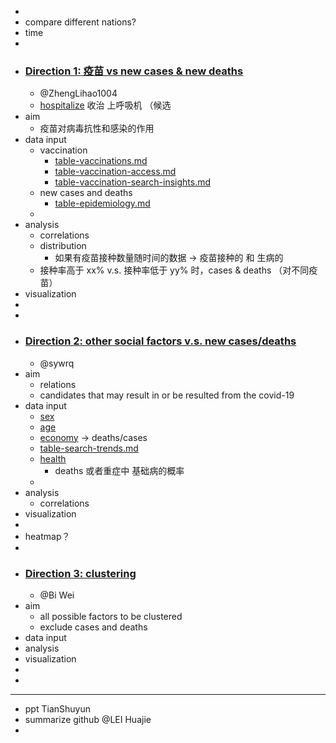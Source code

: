 -
- compare different nations?
- time
-
- ### [Direction 1: 疫苗 vs new cases & new deaths](https://github.com/Ally-Vella/MED5018-project/tree/master/code/direction1)
	- @ZhengLihao1004
	- [hospitalize](https://github.com/GoogleCloudPlatform/covid-19-open-data/blob/main/docs/table-hospitalizations.md) 收治 上呼吸机 （候选
- aim
	- 疫苗对病毒抗性和感染的作用
- data input
	- vaccination
		- [table-vaccinations.md](https://github.com/GoogleCloudPlatform/covid-19-open-data/blob/main/docs/table-vaccinations.md)
		- [table-vaccination-access.md](https://github.com/GoogleCloudPlatform/covid-19-open-data/blob/main/docs/table-vaccination-access.md)
		- [table-vaccination-search-insights.md](https://github.com/GoogleCloudPlatform/covid-19-open-data/blob/main/docs/table-vaccination-search-insights.md)
	- new cases and deaths
		- [table-epidemiology.md](https://github.com/GoogleCloudPlatform/covid-19-open-data/blob/main/docs/table-epidemiology.md)
	-
- analysis
	- correlations
	- distribution
		- 如果有疫苗接种数量随时间的数据 -> 疫苗接种的 和 生病的
	- 接种率高于 xx% v.s. 接种率低于 yy% 时，cases & deaths （对不同疫苗）
- visualization
-
-
- ### [Direction 2: other social factors v.s. new cases/deaths](https://github.com/Ally-Vella/MED5018-project/tree/master/code/direction2)
	- @sywrq
- aim
	- relations
	- candidates that may result in or be resulted from the covid-19
- data input
	- [sex](https://github.com/GoogleCloudPlatform/covid-19-open-data/blob/main/docs/table-by-sex.md)
	- [age](https://github.com/GoogleCloudPlatform/covid-19-open-data/blob/main/docs/table-by-age.md)
	- [economy](https://github.com/GoogleCloudPlatform/covid-19-open-data/blob/main/docs/table-economy.md) -> deaths/cases
	- [table-search-trends.md](https://github.com/GoogleCloudPlatform/covid-19-open-data/blob/main/docs/table-search-trends.md)
	- [health](https://github.com/GoogleCloudPlatform/covid-19-open-data/blob/main/docs/table-health.md)
		- deaths 或者重症中 基础病的概率
	-
- analysis
	- correlations
- visualization
-
- heatmap？
-
- ### [Direction 3: clustering](https://github.com/Ally-Vella/MED5018-project/tree/master/code/direction3)
	- @Bi Wei
- aim
	- all possible factors to be clustered
	- exclude cases and deaths
- data input
- analysis
- visualization
-
-
- ---
- ppt TianShuyun
- summarize github @LEI Huajie
-